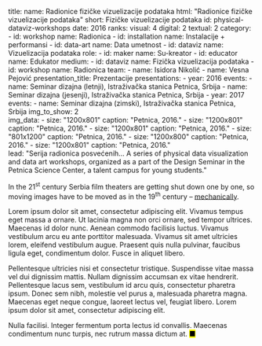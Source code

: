 title: 
    name: Radionice fizičke vizuelizacije podataka
    html: "Radionice fizičke<br>vizuelizacije podataka"
    short: Fizičke vizuelizacije podataka
id: physical-dataviz-workshops
date: 2016
ranks:
    visual: 4
    digital: 2
    textual: 2
category: 
    - id: workshop
      name: Radionica
    - id: installation
      name: Instalacije + performansi
    - id: data-art
      name: Data umetnost
    - id: dataviz
      name: Vizuelizacija podataka
role:
    - id: maker
      name: Su-kreator
    - id: educator
      name: Edukator
medium:
    - id: dataviz
      name: Fizička vizuelizacija podataka
    - id: workshop
      name: Radionica
team:
    - name: Isidora Nikolić
    - name: Vesna Pejović
presentation_title: Prezentacije
presentations:
    - year: 2016
      events:
        - name: Seminar dizajna (letnji), Istraživačka stanica Petnica, Srbija
        - name: Seminar dizajna (jesenji), Istraživačka stanica Petnica, Srbija
    - year: 2017
      events:
        - name: Seminar dizajna (zimski), Istraživačka stanica Petnica, Srbija
img_to_show: 2       
img_data:
    - size: "1200x801"
      caption: "Petnica, 2016."
    - size: "1200x801"
      caption: "Petnica, 2016."
    - size: "1200x801"
      caption: "Petnica, 2016."
    - size: "801x1200"
      caption: "Petnica, 2016."
    - size: "1200x800"
      caption: "Petnica, 2016."
    - size: "1200x801"
      caption: "Petnica, 2016."   
lead: "Serija radionica posvećenih... A series of physical data visualization and data art workshops, organized as a part of the Design Seminar in the Petnica Science Center, a talent campus for young students."

In the 21<sup>st</sup> century Serbia film theaters are getting shut down one by one, so moving images have to
be moved as in the 19<sup>th</sup> century – <a href='https://en.wikipedia.org/wiki/Precursors_of_film' target='_blank'>mechanically</a>.

Lorem ipsum dolor sit amet, consectetur adipiscing elit. Vivamus tempus eget massa a ornare. Ut lacinia magna non orci ornare, sed tempor ultrices. Maecenas id dolor nunc. Aenean commodo facilisis luctus. Vivamus vestibulum arcu eu ante porttitor malesuada. Vivamus sit amet ultricies lorem, eleifend vestibulum augue. Praesent quis nulla pulvinar, faucibus ligula eget, condimentum dolor. Fusce in aliquet libero.

Pellentesque ultricies nisi et consectetur tristique. Suspendisse vitae massa vel dui dignissim mattis. Nullam dignissim accumsan ex vitae hendrerit. Pellentesque lacus sem, vestibulum id arcu quis, consectetur pharetra ipsum. Donec sem nibh, molestie vel purus a, malesuada pharetra magna. Maecenas eget neque congue, laoreet lectus vel, feugiat libero. Lorem ipsum dolor sit amet, consectetur adipiscing elit.

Nulla facilisi. Integer fermentum porta lectus id convallis. Maecenas condimentum nunc turpis, nec rutrum massa dictum at. <mark>&#9632;</mark>